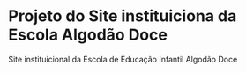 # Projeto do Site instituiciona da Escola Algodão Doce
Site instituicional da Escola de Educação Infantil Algodão Doce
